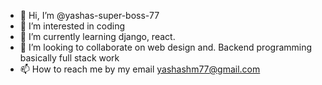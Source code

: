 - 👋 Hi, I’m @yashas-super-boss-77
- 👀 I’m interested in coding 
- 🌱 I’m currently learning django, react.
- 💞️ I’m looking to collaborate on web design and. Backend programming basically full stack work
- 📫 How to reach me by my email yashashm77@gmail.com

<!---
yashas-super-boss-77/yashas-super-boss-77 is a ✨ special ✨ repository because its `README.md` (this file) appears on your GitHub profile.
You can click the Preview link to take a look at your changes.
--->
